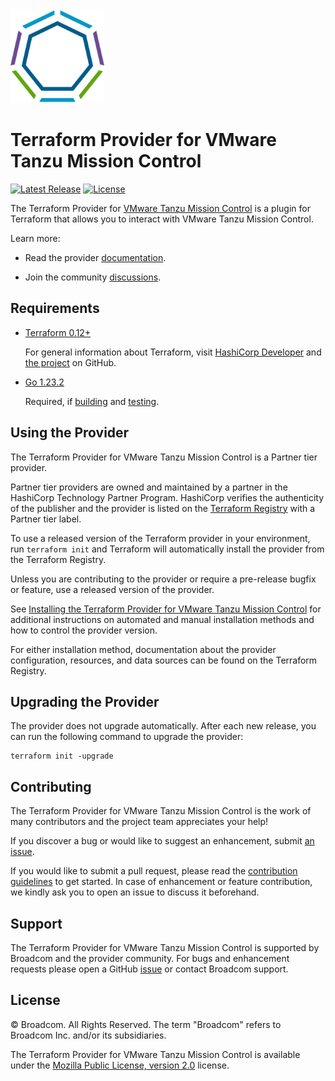 <!--
© Broadcom. All Rights Reserved.
The term "Broadcom" refers to Broadcom Inc. and/or its subsidiaries.
SPDX-License-Identifier: MPL-2.0
-->

<!-- markdownlint-disable first-line-h1 no-inline-html -->

<img src="docs/images/icon-color.svg" alt="VMware Tanzu Mission Control" width="150">

# Terraform Provider for VMware Tanzu Mission Control

[![Latest Release](https://img.shields.io/github/v/tag/vmware/terraform-provider-tanzu-mission-control?label=latest%20release&style=for-the-badge)](https://github.com/vmware/terraform-provider-tanzu-mission-control/releases/latest) [![License](https://img.shields.io/github/license/vmware/terraform-provider-tanzu-mission-control.svg?style=for-the-badge)](LICENSE)

The Terraform Provider for [VMware Tanzu Mission Control][product-documentation] is a plugin for
Terraform that allows you to interact with VMware Tanzu Mission Control.

Learn more:

* Read the provider [documentation][provider-documentation].

* Join the community [discussions][provider-discussions].

## Requirements

* [Terraform 0.12+][terraform-install]

    For general information about Terraform, visit [HashiCorp Developer][terraform-install] and
    [the project][terraform-github] on GitHub.

* [Go 1.23.2][golang-install]

    Required, if [building][provider-build] and [testing][provider-test].

## Using the Provider

The Terraform Provider for VMware Tanzu Mission Control is a Partner tier provider.

Partner tier providers are owned and maintained by a partner in the HashiCorp Technology Partner
Program. HashiCorp verifies the authenticity of the publisher and the provider is listed on the
[Terraform Registry][terraform-registry] with a Partner tier label.

To use a released version of the Terraform provider in your environment, run `terraform init` and
Terraform will automatically install the provider from the Terraform Registry.

Unless you are contributing to the provider or require a pre-release bugfix or feature, use a
released version of the provider.

See [Installing the Terraform Provider for VMware Tanzu Mission Control][provider-install] for
additional instructions on automated and manual installation methods and how to control the provider
version.

For either installation method, documentation about the provider configuration, resources, and data
sources can be found on the Terraform Registry.

## Upgrading the Provider

The provider does not upgrade automatically. After each new release, you can run the following command to upgrade the provider:

```shell
terraform init -upgrade
```

## Contributing

The Terraform Provider for VMware Tanzu Mission Control is the work of many contributors and the project team appreciates your help!

If you discover a bug or would like to suggest an enhancement, submit [an issue][provider-issues].

If you would like to submit a pull request, please read the [contribution guidelines][provider-contributing] to get started. In case of enhancement or feature contribution, we kindly ask you to open an issue to discuss it beforehand.

## Support

The Terraform Provider for VMware Tanzu Mission Control is supported by Broadcom and the provider community. For bugs and enhancement requests please open a GitHub [issue][provider-issues] or contact Broadcom support.

## License

© Broadcom. All Rights Reserved.
The term "Broadcom" refers to Broadcom Inc. and/or its subsidiaries.

The Terraform Provider for VMware Tanzu Mission Control is available under the [Mozilla Public License, version 2.0][provider-license] license.

[golang-install]: https://golang.org/doc/install
[product-documentation]: https://techdocs.broadcom.com/us/en/vmware-tanzu/standalone-components/tanzu-mission-control/1-4/tanzu-mission-control-documentation/index-tmc-all.html
[provider-contributing]: CONTRIBUTING.md
[provider-discussions]: https://github.com/vmware/terraform-provider-tanzu-mission-control/discussions
[provider-documentation]: https://registry.terraform.io/providers/vmware/tanzu-mission-control/latest/docs
[provider-build]: docs/build.md
[provider-install]: docs/install.md
[provider-test]: docs/test.md
[provider-issues]: https://github.com/vmware/terraform-provider-tanzu-mission-control/issues/new/choose
[provider-license]: LICENSE
[terraform-github]: https://github.com/hashicorp/terraform
[terraform-install]: https://developer.hashicorp.com/terraform/install
[terraform-registry]: https://registry.terraform.io
